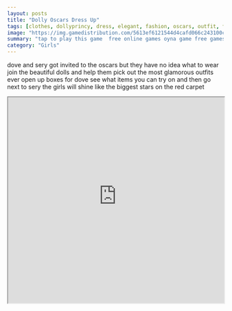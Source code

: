 ```yaml
---
layout: posts
title: "Dolly Oscars Dress Up"
tags: [clothes, dollyprincy, dress, elegant, fashion, oscars, outfit, free, online, games, oyna, game, free, games, play, play, games]
image: "https://img.gamedistribution.com/5613ef6121544d4cafd066c243100c8d.jpg"
summary: "tap to play this game  free online games oyna game free games play play games"
category: "Girls"
---
```


dove and sery got invited to the oscars but they have no idea what to wear join the beautiful dolls and help them pick out the most glamorous outfits ever open up boxes for dove see what items you can try on and then go next to sery the girls will shine like the biggest stars on the red carpet

<iframe width="100%" height="480px;" src="https://html5.gamedistribution.com/5613ef6121544d4cafd066c243100c8d/"></iframe>